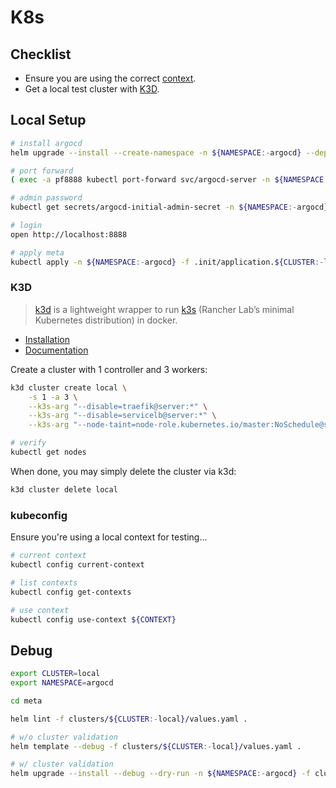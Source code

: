 # K8s

## Checklist

* Ensure you are using the correct [context](#kubeconfig).
* Get a local test cluster with [K3D](#k3d).

## Local Setup

``` sh
# install argocd
helm upgrade --install --create-namespace -n ${NAMESPACE:-argocd} --dependency-update --timeout 5m --wait argocd ./infrastructure/argocd

# port forward
( exec -a pf8888 kubectl port-forward svc/argocd-server -n ${NAMESPACE:-argocd} 8888:443 > /dev/null ) &

# admin password
kubectl get secrets/argocd-initial-admin-secret -n ${NAMESPACE:-argocd} --template={{.data.password}} | base64 -D

# login
open http://localhost:8888

# apply meta
kubectl apply -n ${NAMESPACE:-argocd} -f .init/application.${CLUSTER:-local}.yaml
```

### K3D

> [k3d](https://k3d.io/) is a lightweight wrapper to run [k3s](https://github.com/k3s-io/k3s) (Rancher Lab’s minimal Kubernetes distribution) in docker.

* [Installation](https://k3d.io/v5.4.9/#other-installers)
* [Documentation](https://k3d.io/v5.4.9/usage/commands/k3d_cluster_create/)

Create a cluster with 1 controller and 3 workers:

``` sh
k3d cluster create local \
    -s 1 -a 3 \
    --k3s-arg "--disable=traefik@server:*" \
    --k3s-arg "--disable=servicelb@server:*" \
    --k3s-arg "--node-taint=node-role.kubernetes.io/master:NoSchedule@server:*"

# verify
kubectl get nodes
```

When done, you may simply delete the cluster via k3d:

``` sh
k3d cluster delete local
```

### kubeconfig

Ensure you're using a local context for testing...

``` sh
# current context
kubectl config current-context

# list contexts
kubectl config get-contexts

# use context
kubectl config use-context ${CONTEXT}
```

## Debug

``` sh
export CLUSTER=local
export NAMESPACE=argocd

cd meta

helm lint -f clusters/${CLUSTER:-local}/values.yaml .

# w/o cluster validation
helm template --debug -f clusters/${CLUSTER:-local}/values.yaml .

# w/ cluster validation
helm upgrade --install --debug --dry-run -n ${NAMESPACE:-argocd} -f clusters/${CLUSTER:-local}/values.yaml argocd-meta .
```
